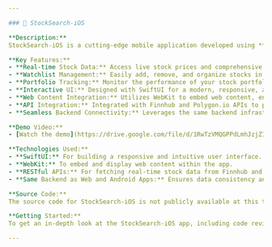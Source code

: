 ```yaml
---

### 🍎 StockSearch-iOS

**Description:**  
StockSearch-iOS is a cutting-edge mobile application developed using **SwiftUI** and **WebKit**, designed to provide iOS users with seamless access to stock information, watchlist management, and portfolio tracking. Built on the same robust backend as the StockSearch-MEAN-stack and StockSearch-Android applications, it ensures a consistent and reliable experience across all platforms.

**Key Features:**
- **Real-time Stock Data:** Access live stock prices and comprehensive market information.
- **Watchlist Management:** Easily add, remove, and organize stocks in your personalized watchlist.
- **Portfolio Tracking:** Monitor the performance of your stock portfolio in real time.
- **Interactive UI:** Designed with SwiftUI for a modern, responsive, and user-friendly interface.
- **Web Content Integration:** Utilizes WebKit to embed web content, enhancing functionality and user experience.
- **API Integration:** Integrated with Finnhub and Polygon.io APIs to provide accurate and up-to-date stock market data.
- **Seamless Backend Connectivity:** Leverages the same backend infrastructure for consistent data handling and performance.

**Demo Video:**
- [Watch the demo](https://drive.google.com/file/d/1RwTzVMQGPPdLmhJzjZISZDD7EmHEtHNV/view?usp=drive_link)

**Technologies Used:**
- **SwiftUI:** For building a responsive and intuitive user interface.
- **WebKit:** To embed and display web content within the app.
- **RESTful APIs:** For fetching real-time stock data from Finnhub and Polygon.io.
- **Same Backend as Web and Android Apps:** Ensures data consistency and reliable performance across all platforms.

**Source Code:**
The source code for StockSearch-iOS is not publicly available at this time. However, it can be shared with potential employers upon request. If you're interested in reviewing the code or discussing the project in more detail, please feel free to [contact me](mailto:your.email@example.com).

**Getting Started:**
To get an in-depth look at the StockSearch-iOS app, including code reviews or demonstrations, please reach out directly. I'm happy to provide access and discuss the development process, challenges, and solutions implemented in this project.

---
```


